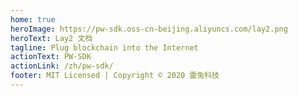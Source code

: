 ```yaml
---
home: true
heroImage: https://pw-sdk.oss-cn-beijing.aliyuncs.com/lay2.png
heroText: Lay2 文档
tagline: Plug blockchain into the Internet
actionText: PW-SDK
actionLink: /zh/pw-sdk/
footer: MIT Licensed | Copyright © 2020 雷兔科技
---
```

